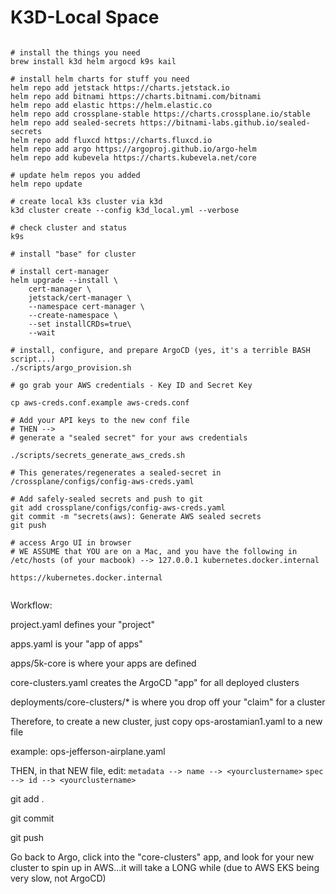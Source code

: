 # K3D-Local Space

```

# install the things you need
brew install k3d helm argocd k9s kail

# install helm charts for stuff you need
helm repo add jetstack https://charts.jetstack.io
helm repo add bitnami https://charts.bitnami.com/bitnami
helm repo add elastic https://helm.elastic.co
helm repo add crossplane-stable https://charts.crossplane.io/stable
helm repo add sealed-secrets https://bitnami-labs.github.io/sealed-secrets
helm repo add fluxcd https://charts.fluxcd.io
helm repo add argo https://argoproj.github.io/argo-helm
helm repo add kubevela https://charts.kubevela.net/core

# update helm repos you added
helm repo update

# create local k3s cluster via k3d
k3d cluster create --config k3d_local.yml --verbose

# check cluster and status
k9s

# install "base" for cluster

# install cert-manager
helm upgrade --install \
    cert-manager \
    jetstack/cert-manager \
    --namespace cert-manager \
    --create-namespace \
    --set installCRDs=true\
    --wait

# install, configure, and prepare ArgoCD (yes, it's a terrible BASH script...)
./scripts/argo_provision.sh

# go grab your AWS credentials - Key ID and Secret Key

cp aws-creds.conf.example aws-creds.conf

# Add your API keys to the new conf file
# THEN --> 
# generate a "sealed secret" for your aws credentials

./scripts/secrets_generate_aws_creds.sh

# This generates/regenerates a sealed-secret in /crossplane/configs/config-aws-creds.yaml

# Add safely-sealed secrets and push to git
git add crossplane/configs/config-aws-creds.yaml
git commit -m "secrets(aws): Generate AWS sealed secrets
git push

# access Argo UI in browser
# WE ASSUME that YOU are on a Mac, and you have the following in /etc/hosts (of your macbook) --> 127.0.0.1 kubernetes.docker.internal

https://kubernetes.docker.internal


```

Workflow:

project.yaml defines your "project"

apps.yaml is your "app of apps"

apps/5k-core is where your apps are defined

core-clusters.yaml creates the ArgoCD "app" for all deployed clusters

deployments/core-clusters/* is where you drop off your "claim" for a cluster

Therefore, to create a new cluster, just copy ops-arostamian1.yaml to a new file

example: ops-jefferson-airplane.yaml

THEN, in that NEW file, edit:
`metadata --> name --> <yourclustername>`
`spec --> id --> <yourclustername>`

git add .

git commit

git push

Go back to Argo, click into the "core-clusters" app, and look for your new cluster to spin up in AWS...it will take a LONG while (due to AWS EKS being very slow, not ArgoCD)